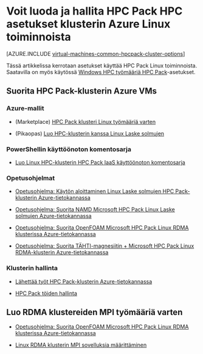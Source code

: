 <properties
 pageTitle="Linux HPC Pack klusterin asetukset pilveen | Microsoft Azure"
 description="Lisätietoja asetuksista ja Microsoft HPC Pack voit luoda ja hallita Linux-tehokas tietojenkäsittely (HPC) klusterin Azure pilveen"
 services="virtual-machines-linux,cloud-services"
 documentationCenter=""
 authors="dlepow"
 manager="timlt"
 editor=""
 tags="azure-resource-manager,azure-service-management,hpc-pack"/>
<tags
ms.service="virtual-machines-linux"
 ms.devlang="na"
 ms.topic="article"
 ms.tgt_pltfrm="vm-linux"
 ms.workload="big-compute"
 ms.date="09/26/2016"
 ms.author="danlep"/>

# <a name="options-with-hpc-pack-to-create-and-manage-an-hpc-cluster-in-azure-for-linux-workloads"></a>Voit luoda ja hallita HPC Pack HPC asetukset klusterin Azure Linux toiminnoista

[AZURE.INCLUDE [virtual-machines-common-hpcpack-cluster-options](../../includes/virtual-machines-common-hpcpack-cluster-options.md)]

Tässä artikkelissa kerrotaan asetukset käyttää HPC Pack Linux toiminnoista. Saatavilla on myös käytössä [Windows HPC työmääriä HPC Pack](virtual-machines-windows-hpcpack-cluster-options.md)-asetukset.

## <a name="run-an-hpc-pack-cluster-in-azure-vms"></a>Suorita HPC Pack-klusterin Azure VMs

### <a name="azure-templates"></a>Azure-mallit


* (Marketplace) [HPC Pack klusteri Linux työmääriä varten](https://azure.microsoft.com/marketplace/partners/microsofthpc/newclusterlinuxcn/)

* (Pikaopas) [Luo HPC-klusterin kanssa Linux Laske solmujen](https://github.com/Azure/azure-quickstart-templates/tree/master/create-hpc-cluster-linux-cn)


### <a name="powershell-deployment-script"></a>PowerShellin käyttöönoton komentosarja

* [Luo Linux HPC-klusterin HPC Pack IaaS käyttöönoton komentosarja](virtual-machines-linux-classic-hpcpack-cluster-powershell-script.md)

### <a name="tutorials"></a>Opetusohjelmat

* [Opetusohjelma: Käytön aloittaminen Linux Laske solmujen HPC Pack-klusterin Azure-tietokannassa](virtual-machines-linux-classic-hpcpack-cluster.md)

* [Opetusohjelma: Suorita NAMD Microsoft HPC Pack Linux Laske solmujen Azure-tietokannassa](virtual-machines-linux-classic-hpcpack-cluster-namd.md)

* [Opetusohjelma: Suorita OpenFOAM Microsoft HPC Pack Linux RDMA klusterissa Azure-tietokannassa](virtual-machines-linux-classic-hpcpack-cluster-openfoam.md)

* [Opetusohjelma: Suorita TÄHTI-magnesiitin + Microsoft HPC Pack Linux RDMA-klusterin Azure-tietokannassa](virtual-machines-linux-classic-hpcpack-cluster-starccm.md)

### <a name="cluster-management"></a>Klusterin hallinta

* [Lähettää työt HPC Pack-klusterin Azure-tietokannassa](virtual-machines-windows-hpcpack-cluster-submit-jobs.md)

* [HPC Pack töiden hallinta](https://technet.microsoft.com/library/jj899585.aspx)


## <a name="create-rdma-clusters-for-mpi-workloads"></a>Luo RDMA klustereiden MPI työmääriä varten

* [Opetusohjelma: Suorita OpenFOAM Microsoft HPC Pack Linux RDMA klusterissa Azure-tietokannassa](virtual-machines-linux-classic-hpcpack-cluster-openfoam.md)

* [Linux RDMA klusterin MPI sovelluksia määrittäminen](virtual-machines-linux-classic-rdma-cluster.md)

